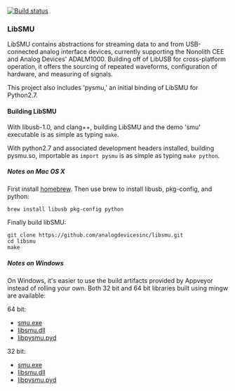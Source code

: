 [![Build status](https://ci.appveyor.com/api/projects/status/p30uj8rqulrxsqvs/branch/master?svg=true)](https://ci.appveyor.com/project/analogdevicesinc/libsmu/branch/master)

### LibSMU

LibSMU contains abstractions for streaming data to and from USB-connected
analog interface devices, currently supporting the Nonolith CEE and Analog
Devices' ADALM1000. Building off of LibUSB for cross-platform operation, it
offers the sourcing of repeated waveforms, configuration of hardware, and
measuring of signals.

This project also includes 'pysmu,' an initial binding of LibSMU for Python2.7.

#### Building LibSMU

With libusb-1.0, and clang++, building LibSMU and the demo 'smu' executable is
as simple as typing `make`.

With python2.7 and associated development headers installed, building pysmu.so,
importable as `import pysmu` is as simple as typing `make python`.

##### Notes on Mac OS X

First install [homebrew](http://brew.sh). Then use brew to install libusb, pkg-config, and python:

```
brew install libusb pkg-config python
```

Finally build libSMU:

```
git clone https://github.com/analogdevicesinc/libsmu.git
cd libsmu
make
```

##### Notes on Windows

On Windows, it's easier to use the build artifacts provided by Appveyor instead
of rolling your own. Both 32 bit and 64 bit libraries built using mingw are
available:

64 bit:
  - [smu.exe](https://ci.appveyor.com/api/projects/analogdevicesinc/libsmu/artifacts/smu.exe?branch=master&job=Platform%3A%20x64)
  - [libsmu.dll](https://ci.appveyor.com/api/projects/analogdevicesinc/libsmu/artifacts/libsmu.dll?branch=master&job=Platform%3A%20x64)
  - [libpysmu.pyd](https://ci.appveyor.com/api/projects/analogdevicesinc/libsmu/artifacts/libpysmu.pyd?branch=master&job=Platform%3A%20x64)

32 bit:
  - [smu.exe](https://ci.appveyor.com/api/projects/analogdevicesinc/libsmu/artifacts/smu.exe?branch=master&job=Platform%3A%20x86)
  - [libsmu.dll](https://ci.appveyor.com/api/projects/analogdevicesinc/libsmu/artifacts/libsmu.dll?branch=master&job=Platform%3A%20x86)
  - [libpysmu.pyd](https://ci.appveyor.com/api/projects/analogdevicesinc/libsmu/artifacts/libpysmu.pyd?branch=master&job=Platform%3A%20x86)
